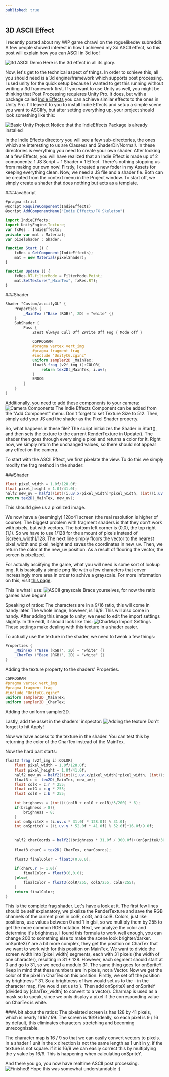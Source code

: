 ```yaml
---
published: true
---
```


## 3D ASCII Effect

I recently posted about my WIP game chrawl on the roguelikedev subreddit. A few people showed interest in how I achieved my 3d ASCII effect, so this post will explain how you can ASCII in 3d too!

![3d ASCII Demo](http://i.imgur.com/Mm5OksT.gif)
Here is the 3d effect in all its glory.

Now, let's get to the technical aspect of things. In order to schieve this, all you should need is a 3d engine/framework which supports post processing. I used unity for the quick setup because I wanted to get this running without writing a 3d framework first. If you want to use Unity as well, you might be thinking that Post Processing requieres Unity Pro. It does, but with a package called [Indie Effects](http://forum.unity3d.com/threads/indieeffects-bringing-almost-aaa-quality-post-process-fx-to-unity-indie.198568/) you can achieve similar effects to the ones in Unity Pro. I'll leave it to you to install Indie Effects and setup a simple scene you want to ASCIIfy, but after setting everything up, your project should look something like this:

![Basic Unity Project](http://i.imgur.com/6zsevcC.png)
Notice that the IndieEffects Package is already installed

In the Indie Effects directory you will see a few sub-directories, the ones which are interesting to us are Classes/ and ShaderDir/Normal/. In these directories is everything you need to create your own shader. After looking at a few Effects, you will have realized that an Indie Effect is made up of 2 components: 1 JS Script + 1 Shader = 1 Effect. There's nothing stopping us from making our own now! Firstly, I created a new foder in my Assets for keeping everything clean. Now, we need a JS file and a shader fle. Both can be created from the context menu in the Project window. To start off, we simply create a shader that does nothing but acts as a template.

###JavaScript
```javascript
#pragma strict
@script RequireComponent(IndieEffects)
@script AddComponentMenu("Indie Effects/FX Skeleton")

import IndieEffects;
import UnityEngine.Texture;
var fxRes : IndieEffects;
private var mat : Material;
var pixelShader : Shader;

function Start () {
	fxRes = GetComponent(IndieEffects);
    mat = new Material(pixelShader);
}

function Update () {
	fxRes.RT.filterMode = FilterMode.Point;
    mat.SetTexture("_MainTex", fxRes.RT);
}
```
###Shader
```glsl
Shader "Custom/asciifyGL" {
	Properties {
		_MainTex ("Base (RGB)", 2D) = "white" {}
	}
	SubShader {
		Pass {
            ZTest Always Cull Off ZWrite Off Fog { Mode off }
           
       	 	CGPROGRAM
        	#pragma vertex vert_img
        	#pragma fragment frag
        	#include "UnityCG.cginc"
        	uniform sampler2D _MainTex;
        	float3 frag (v2f_img i):COLOR{
				return tex2D(_MainTex, i.uv);
        	}
        	ENDCG
        }
    }
}
```

Additionally, you need to add these components to your camera:
![Camera Components](http://i.imgur.com/CAzWNkf.png)
The Indie Effects Component can be added from the "Add Component" menu. Don't forget to set Texture Size to 512. Then, simply add your JS and the shader as the Pixel Shader property.

So, what happens in these file? The script initializes the Shader in Start(), and then sets the texture to the current RenderTexture in Update(). The shader then goes through every single pixel and returns a color for it. Right now, we simply return the unchanged values, so there should not appear any effect on the camera. 

To start with the ASCII Effect, we first pixelate the view. To do this we simply modify  the frag method in the shader:

###Shader
```glsl
float pixel_width = 1.0f/128.0f;
float pixel_height = 1.0f/41.0f;
half2 new_uv = half2((int)(i.uv.x/pixel_width)*pixel_width, (int)(i.uv.y/pixel_height)*pixel_height);
return tex2D(_MainTex, new_uv);
```
This shoulfd give us a pixelized image.

We now have a (seemingly) 128x41 screen (the real resolution is higher of course). The biggest problem with fragment shaders is that they don't work with pixels, but with vectors. The bottom left corner is (0,0), the top right (1,1). So we have to use 1/128 for the amount of pixels instead of [screen_width]/128. The next line simply floors the vector to the nearest pixel_width and pixel_height and saves the coordinates in new_uv. Then, we return the color at the new_uv position. As a result of flooring the vector, the screen is pixelized.

For actually asciifying the game, what you will need is some sort of lookup png. It is basically a simple png file with a few characters that cover increasingly more area in order to achive a grayscale. For more information on this, visit [this page](http://paulbourke.net/dataformats/asciiart/). 

This is what I use:
![ASCII grayscale](http://i.imgur.com/ScbSP70.png)
Brace yourselves, for now the ratio games have begun!

Speaking of ratios:
The characters are in a 9/16 ratio, this will come in handy later. The whole image, however, is 16/9. This will also come in handy. After adding this image to unity, we need to edit the import settings slightly. In the endl, it should look like this:
![CharMap Import Settings](http://i.imgur.com/q9hxqaL.png)
These settings make dealing with this texture in a shader easier.

To actually use the texture in the shader, we need to tweak a few things:
```glsl
Properties {
	_MainTex ("Base (RGB)", 2D) = "white" {}
	_CharTex ("Base (RGB)", 2D) = "white" {}
}
```
Adding the texture property to the shaders' Properties.

```glsl
CGPROGRAM
#pragma vertex vert_img
#pragma fragment frag
#include "UnityCG.cginc"
uniform sampler2D _MainTex;
uniform sampler2D _CharTex;
```
Adding the uniform sampler2D.

Lastly, add the asset in the shaders' inspector:
![Adding the texture](http://i.imgur.com/RjxiYIc.png)
Don't forget to hit Apply!

Now we have access to the texture in the shader.
You can test this by returning the color of the CharTex instead of the MainTex.

Now the hard part starts:

```glsl
float3 frag (v2f_img i):COLOR{
    float pixel_width = 1.0f/128.0f;
    float pixel_height = 1.0f/41.0f;
    half2 new_uv = half2((int)(i.uv.x/pixel_width)*pixel_width, (int)(i.uv.y/pixel_height)*pixel_height);
	float3 c =  tex2D(_MainTex, new_uv);
	float colR = c.r * 255;
	float colG = c.g * 255;
	float colB = c.b * 255;
				
	int brighness = (int)(((colR + colG + colB)/3/200) * 6);
	if(brighness > 8){
		brighness = 8;
	}
	int onSpriteX = (i.uv.x * 31.0f * 128.0f) % 31.0f;
	int onSpriteY = ((i.uv.y * 52.0f * 41.0f) % 52.0f)*16.0f/9.0f;
			
			
	half2 charCoords = half2((brighness * 31.0f / 300.0f)+(onSpriteX/300.0f),(onSpriteY / 300.0f));
		
	float3 charC = tex2D(_CharTex, charCoords);
				
	float3 finalColor = float3(0,0,0);
			
	if(charC.r != 1.0){
		finalColor = float3(0,0,0);
	}else{
		finalColor = float3(colR/255, colG/255, colB/255);
	}
	return finalColor;
}
```
This is the complete frag shader. Let's have a look at it.
The first few lines should be self explanatory, we pixelize the RenderTexture and save the RGB channels of the current pixel in colR, colG, and colB. Colors, just like positions, use values between 0 and 1 in glsl, so we multiply them by 255 to get the more common RGB notation. Next, we analyze the color and determine it's brightness. I found this formula to work well enough, you can change 200 to something else to make the scene look brighter/darker. onSpriteX/Y are a bit more complex, they get the position on CharTex that we want to work with for this position on MainTex. We want to divide the screen width into [pixel_width] segments, each with 31 pixels (the width of one character), resulting in 31 * 128. However, each segment should start at 0 and go to 31, so we need a modulo 31. The same thing goes for onSpriteY. Keep in mind that these numbers are in pixels, not a Vector. Now we get the color of the pixel in CharTex on this position. Firstly, we set off the position by brightness * 31. So a brightness of two would set us to the - in the character map, five would set us to }. Then add onSpriteX and onSpriteY (divided by [charTex_width] to convert to a vector).
Charmap is used as a mask so to speak, since we only display a pixel if the corresponding value on CharTex is white. 

###A bit about the ratios:
The pixelated screen is has 128 by 41 pixels, which is nearly 16*16 / 9*9.
The screen is 16/9 ideally, so each pixel is 9 / 16 by default, this eliminates characters stretching and becoming unrecognizable.

The character map is 16 / 9 so that we can easily convert vectors to pixels. In a shader 1 unit in the x direction is not the same length as 1 unit in y, if the texture is not square. if it is 16/9 we can easily correct this by multiplying the y value by 16/9. This is happening when calculating onSpriteY.

And there you go, you now have realtime ASCII post processing.
![Finished!](http://i.imgur.com/dLZVgky.png)
Hope this was somewhat understandable :)